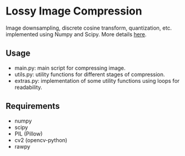 # Lossy Image Compression
Image downsampling, discrete cosine transform, quantization, etc. implemented using Numpy and Scipy. More details [here](https://towardsdatascience.com/whats-lost-in-jpeg-e5e6e80b1f94).

## Usage
- main.py: main script for compressing image.
- utils.py: utility functions for different stages of compression.
- extras.py: implementation of some utility functions using loops for readability.

## Requirements
- numpy
- scipy
- PIL (Pillow)
- cv2 (opencv-python)
- rawpy
